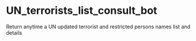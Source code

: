 # UN_terrorists_list_consult_bot
Return anytime a UN updated terrorist and restricted persons names list and details
